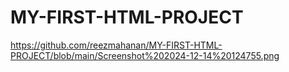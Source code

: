 # MY-FIRST-HTML-PROJECT

https://github.com/reezmahanan/MY-FIRST-HTML-PROJECT/blob/main/Screenshot%202024-12-14%20124755.png
